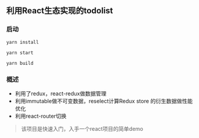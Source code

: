 ## 利用React生态实现的todolist

### 启动

`yarn install`

`yarn start`

`yarn build`



### 概述

- 利用了redux，react-redux做数据管理
- 利用immutable做不可变数据，reselect计算Redux store 的衍生数据做性能优化
- 利用react-router切换

> 该项目是快速入门，入手一个react项目的简单demo